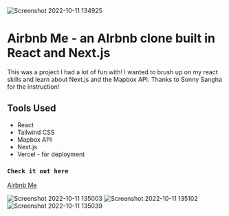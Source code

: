 ![Screenshot 2022-10-11 134925](https://user-images.githubusercontent.com/103011750/195163952-ed8f3669-bf07-4b81-b8ef-696e4c4ec7c3.png)



# Airbnb Me - an AIrbnb clone built in React and Next.js

This was a project I had a lot of fun with! I wanted to brush up on my react skills and learn about Next.js and the Mapbox API. Thanks to Sonny Sangha for the instruction!

## Tools Used

- React
- Tailwind CSS
- Mapbox API
- Next.js
- Vercel - for deployment

### `Check it out here`
[Airbnb Me](https://airbnb-clone-react-nextjs-zeta.vercel.app/)

![Screenshot 2022-10-11 135003](https://user-images.githubusercontent.com/103011750/195164002-691341ac-888c-4e3b-901a-a0a0640ee17a.png)
![Screenshot 2022-10-11 135102](https://user-images.githubusercontent.com/103011750/195164012-afc9b00d-c459-410d-9cad-8d6c33016fce.png)
![Screenshot 2022-10-11 135039](https://user-images.githubusercontent.com/103011750/195164017-9251187e-76be-4637-a5f2-0fdf693f22f6.png)

